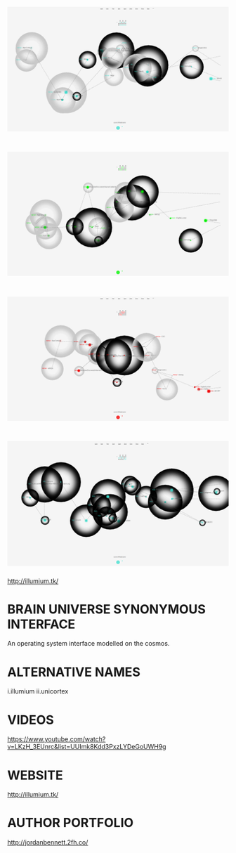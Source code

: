 
![Alt text](https://raw.githubusercontent.com/JordanMicahBennett/BRAIN-UNIVERSE-SYNONYMOUS-INTERFACE/master/data/images/captures/capture30.png "default page")
=============================
![Alt text](https://raw.githubusercontent.com/JordanMicahBennett/BRAIN-UNIVERSE-SYNONYMOUS-INTERFACE/master/data/images/captures/capture43.png "default page")
=============================
![Alt text](https://raw.githubusercontent.com/JordanMicahBennett/BRAIN-UNIVERSE-SYNONYMOUS-INTERFACE/master/data/images/captures/capture49.png "default page")
=============================
![Alt text](https://raw.githubusercontent.com/JordanMicahBennett/BRAIN-UNIVERSE-SYNONYMOUS-INTERFACE/master/data/images/captures/capture45.png "default page")
=============================
http://illumium.tk/



BRAIN UNIVERSE SYNONYMOUS INTERFACE
===================================

An operating system interface modelled on the cosmos.


ALTERNATIVE NAMES
===================================
  i.illumium
  ii.unicortex


VIDEOS
===================================
https://www.youtube.com/watch?v=LKzH_3EUnrc&list=UUImk8Kdd3PxzLYDeGoUWH9g



WEBSITE
===================================
http://illumium.tk/




AUTHOR PORTFOLIO
============================================
http://jordanbennett.2fh.co/ 
